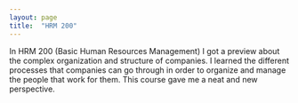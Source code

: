 ```yaml
---
layout: page
title:  "HRM 200"
---
```


In HRM 200 (Basic Human Resources Management) I got a preview about the complex organization and structure of companies. I learned the different processes that companies can go through in order to organize and manage the people that work for them. This course gave me a neat and new perspective.
